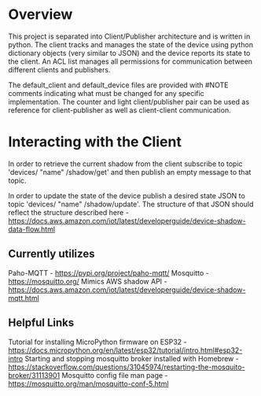 # Overview
This project is separated into Client/Publisher architecture and is written in python. The client tracks and manages the state of the device using python dictionary objects 
(very similar to JSON) and the device reports its state to the client. An ACL list manages all permissions for communication between different clients and publishers.

The default_client and default_device files are provided with #NOTE comments indicating what must be changed for any specific implementation. The counter and light 
client/publisher pair can be used as reference for client-publisher as well as client-client communication.

# Interacting with the Client
In order to retrieve the current shadow from the client subscribe to topic 'devices/ "name" /shadow/get' and then publish an empty message to that topic.

In order to update the state of the device publish a desired state JSON to topic 'devices/ "name" /shadow/update'.
The structure of that JSON should reflect the structure described here - https://docs.aws.amazon.com/iot/latest/developerguide/device-shadow-data-flow.html

## Currently utilizes
Paho-MQTT - https://pypi.org/project/paho-mqtt/
Mosquitto - https://mosquitto.org/
Mimics AWS shadow API - https://docs.aws.amazon.com/iot/latest/developerguide/device-shadow-mqtt.html


## Helpful Links
Tutorial for installing MicroPython firmware on ESP32 - https://docs.micropython.org/en/latest/esp32/tutorial/intro.html#esp32-intro
Starting and stopping mosquitto broker installed with Homebrew - https://stackoverflow.com/questions/31045974/restarting-the-mosquito-broker/31113901
Mosquitto config file man page - https://mosquitto.org/man/mosquitto-conf-5.html
